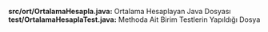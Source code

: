 **src/ort/OrtalamaHesapla.java:** Ortalama Hesaplayan Java Dosyası<br>
**test/OrtalamaHesaplaTest.java:** Methoda Ait Birim Testlerin Yapıldığı Dosya
